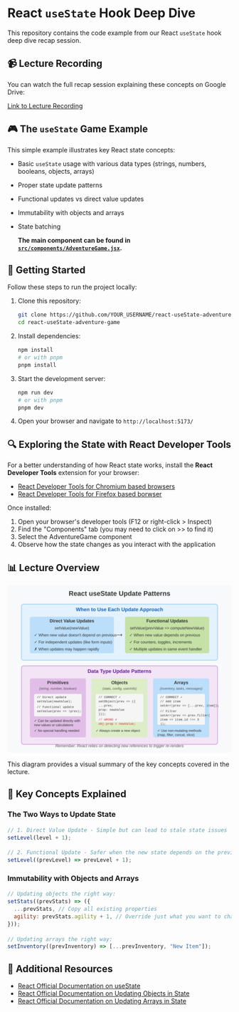 # React `useState` Hook Deep Dive

This repository contains the code example from our React `useState` hook deep dive recap session.

## 📹 Lecture Recording

You can watch the full recap session explaining these concepts on Google Drive:

[Link to Lecture Recording](https://drive.google.com/YOUR_VIDEO_LINK)

## 🎮 The `useState` Game Example

This simple example illustrates key React state concepts:

- Basic `useState` usage with various data types (strings, numbers, booleans, objects, arrays)
- Proper state update patterns
- Functional updates vs direct value updates
- Immutability with objects and arrays
- State batching

  **The main component can be found in [`src/components/AdventureGame.jsx`](./src/components/AdventureGame.jsx).**

## 🚀 Getting Started

Follow these steps to run the project locally:

1. Clone this repository:

   ```bash
   git clone https://github.com/YOUR_USERNAME/react-useState-adventure-game.git
   cd react-useState-adventure-game
   ```

2. Install dependencies:

   ```bash
   npm install
   # or with pnpm
   pnpm install
   ```

3. Start the development server:

   ```bash
   npm run dev
   # or with pnpm
   pnpm dev
   ```

4. Open your browser and navigate to `http://localhost:5173/`

## 🔍 Exploring the State with React Developer Tools

For a better understanding of how React state works, install the **React Developer Tools** extension for your browser:

- [React Developer Tools for Chromium based browsers](https://chrome.google.com/webstore/detail/react-developer-tools/fmkadmapgofadopljbjfkapdkoienihi)
- [React Developer Tools for Firefox based borwser](https://addons.mozilla.org/en-US/firefox/addon/react-devtools/)

Once installed:

1. Open your browser's developer tools (F12 or right-click > Inspect)
2. Find the "Components" tab (you may need to click on >> to find it)
3. Select the AdventureGame component
4. Observe how the state changes as you interact with the application

## 📊 Lecture Overview

![useState Hook Overview](./assets/useState-summary-diagram.svg)

This diagram provides a visual summary of the key concepts covered in the lecture.

## 🧠 Key Concepts Explained

### The Two Ways to Update State

```jsx
// 1. Direct Value Update - Simple but can lead to stale state issues
setLevel(level + 1);

// 2. Functional Update - Safer when the new state depends on the previous state
setLevel((prevLevel) => prevLevel + 1);
```

### Immutability with Objects and Arrays

```jsx
// Updating objects the right way:
setStats((prevStats) => ({
  ...prevStats, // Copy all existing properties
  agility: prevStats.agility + 1, // Override just what you want to change
}));

// Updating arrays the right way:
setInventory((prevInventory) => [...prevInventory, "New Item"]);
```

## 📑 Additional Resources

- [React Official Documentation on useState](https://react.dev/reference/react/useState)
- [React Official Documentation on Updating Objects in State](https://react.dev/learn/updating-objects-in-state)
- [React Official Documentation on Updating Arrays in State](https://react.dev/learn/updating-arrays-in-state)
